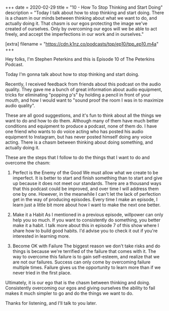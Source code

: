 +++
date = 2020-02-29
title = "10 - How To Stop Thinking and Start Doing"
description = "Today I talk about how to stop thinking and start doing. There is a chasm in our minds between thinking about what we want to do, and actually doing it. That chasm is our egos protecting the image we've created of ourselves. Only by overcoming our egos will we be able to act freely, and accept the imperfections in our work and in ourselves."

[extra]
filename = "https://cdn.k1nz.co/podcasts/tpp/ep10/tpp_ep10.m4a"
+++

Hey folks, I'm Stephen Peterkins and this is Episode 10 of The Peterkins Podcast.

Today I'm gonna talk about how to stop thinking and start doing.

Recently, I received feedback from friends about this podcast on the audio quality. They gave me a bunch of great information about audio equipment, tricks for eliminating "popping p's" by holding a pencil in front of your mouth, and how I would want to "sound proof the room I was in to maximize audio quality". 

These are all good suggestions, and it's fun to think about all the things we want to do and how to do them. Although many of them have much better conditions and equipment to produce a podcast, none of them do. I have one friend who wants to do voice acting who has posted his audio equipment to Instagram, but has never posted himself doing any voice acting. There is a chasm between thinking about doing something, and actually doing it.

These are the steps that I follow to do the things that I want to do and overcome the chasm:

1. Perfect is the Enemy of the Good
We must allow what we create to be imperfect. It is better to start and finish something than to start and give up because it does not meet our standards. There are a thousand ways that this podcast could be improved, and over time I will address them one by one. However, in the meanwhile I can't let the lack of perfection get in the way of producing episodes. Every time I make an episode, I learn just a little bit more about how I want to make the next one better.

2. Make it a Habit
As I mentioned in a previous episode, willpower can only help you so much. If you want to consistently do something, you better make it a habit. I talk more about this in episode 7 of this show where I share how to build good habits. I'd advise you to check it out if you're interested in learning more.

3. Become OK with Failure
The biggest reason we don't take risks and do things is because we're terrified of the failure that comes with it. The way to overcome this failure is to gain self-esteem, and realize that we are not our failures. Success can only come by overcoming failure multiple times. Failure gives us the opportunity to learn more than if we never tried in the first place.  


Ultimately, it is our ego that is the chasm between thinking and doing. Consistently overcoming our egos and giving ourselves the ability to fail makes it much simpler to go and do the things we want to do.

Thanks for listening, and I'll talk to you later.
